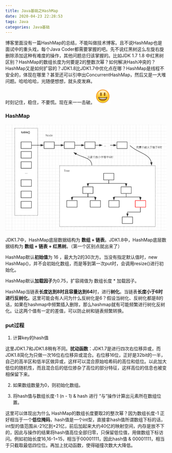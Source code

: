 ```yaml
---
title: Java基础之HashMap
date: 2020-04-23 22:28:53
tags: Java
categories: Java基础
---
```


博客里面没有一篇HashMap的总结，不能叫做技术博客。且不说HashMap也是面试中的重头戏，每个Java Coder都需要掌握的吧。先不说红黑树这么左旋右旋删除添加这种有难度的操作，其他问题总归该掌握的。比如JDK 1.7 1.8 中红黑树区别？HashMap的数组长度为何要是2的整数次幂？如何解决Hash冲突的？HashMap又是如何扩容的？JDK1.8比JDK1.7中优化点在哪？HashMap是线程不安全的，体现在哪里？甚至还可以引申出ConcurrentHashMap，然后又是一大堆问题。哈哈哈哈，光随便想想，就头皮发麻。

时刻记住，稳住，不要慌。现在来一一击破。![](HashMap/00CC4258.png)

<!-- more -->

### HashMap

![](HashMap/HashMap-structure.png)

JDK1.7中，HashMap底层数据结构为 **数组 + 链表**。JDK1.8中，HashMap底层数据结构为 **数组 + 链表 + 红黑树**。（第一个区别点就出来了）

HashMap默认**初始值**为 16 ，最大为2的30次方。当没有指定默认值时，new HashMap()，并不会初始化数组，而是等到第一次put时，会调用resize()进行初始化。

HashMap默认**加载因子**为0.75，扩容阈值为 数组长度 * 加载因子。

HashMap当链表**长度达到8时且容量达到64**时，进行**树化**。当链表**长度小于6时进行反树化**。这里可能会有人问为什么反树化是6？假设当树化、反树化都是8的话，如果在hashmap中频繁插入删除，那么hashmap就有可能频繁进行树化反树化。让这两个值有一定的差值，可以防止树和链表频繁转换。

### put过程

1. 计算key的hash值

这里JDK1.7和JDK1.8稍有不同。**扰动函数**：JDK1.7是进行四次右位移异或，而JDK1.8简化为只做一次16位右位移异或混合。右位移16位，正好是32bit的一半，自己的高半区和低半区做异或，这样可以混合原始哈希码的高位和低位。以此加大低位的随机性，而且混合后的低位掺杂了高位的部分特征，这样高位的信息也被变相保留下来。

2. 如果数组数量为0，则初始化数组。

3. 将hash值与数组长度-1 (n - 1) & hash 进行 “与”操作计算出元素所在数组位置。

这里可以体现出为什么 HashMap的数组长度要取2的整次幂？因为数组长度-1 正好相当于一个**低位掩码**，hash值是一个int型，直接拿hash值所谓数组下标的话，int型的值范围从-21亿到+21亿，前后加起来大约40亿的映射空间，内存是放不下的，因此与操作的结果将hash值高位全部归零，只保留低位值，用做数组下标访问。例如初始长度16,16-1=15，相当于00001111，因此hash值 & 00001111，相当于只截取最低四位位。再加上扰动函数，使得碰撞次数大大降低。